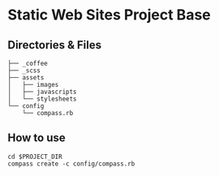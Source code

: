 # Static Web Sites Project Base
## Directories & Files
    ├── _coffee
    ├── _scss
    ├── assets
    │   ├── images
    │   ├── javascripts
    │   └── stylesheets
    └── config
        └── compass.rb
## How to use
    cd $PROJECT_DIR
    compass create -c config/compass.rb

